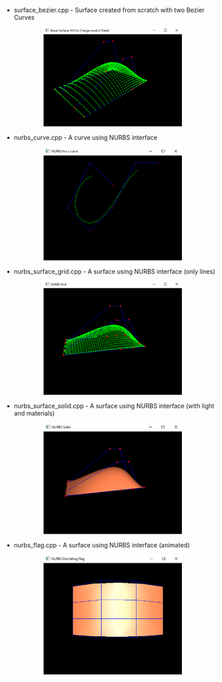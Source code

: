
* surface_bezier.cpp - Surface created from scratch with two Bezier Curves

<p align="center">
  <img src="bzsurface.png" width="320"/>
</p>

* nurbs_curve.cpp - A curve using NURBS interface

<p align="center">
  <img src="nurbs00.png" width="320"/>
</p>

* nurbs_surface_grid.cpp - A surface using NURBS interface (only lines)

<p align="center">
  <img src="nurbs_grid.png" width="320"/>
</p>

* nurbs_surface_solid.cpp - A surface using NURBS interface (with light and materials)

<p align="center">
  <img src="nurbs_solid.png" width="320"/>
</p>

* nurbs_flag.cpp - A surface using NURBS interface (animated)

<p align="center">
  <img src="flagcpp.png" width="320"/>
</p>

